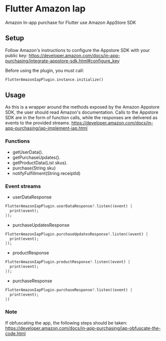 # Flutter Amazon Iap

Amazon In-app purchase for Flutter use Amazon AppStore SDK

## Setup

Follow Amazon's instructions to configure the Appstore SDK with your public key:
https://developer.amazon.com/docs/in-app-purchasing/integrate-appstore-sdk.html#configure_key

Before using the plugin, you must call:

```dart
FlutterAmazonIapPlugin.instance.initialize()
```


## Usage

As this is a wrapper around the methods exposed by the Amazon Appstore SDK, the user should read Amazon's documentation.
Calls to the Appstore SDK are in the form of function calls, while the responses are delivered as events to the provided streams.
https://developer.amazon.com/docs/in-app-purchasing/iap-implement-iap.html

### Functions

* getUserData().
* getPurchaseUpdates().
* getProductData(List<String> skus).
* purchase(String sku)
* notifyFulfillment(String receiptId)


### Event streams

* userDataResponse
```dart
FlutterAmazonIapPlugin.userDataResponse?.listen((event) {
  print(event);
});
```

* purchaseUpdatesResponse
```dart
FlutterAmazonIapPlugin.purchaseUpdatesResponse?.listen((event) {
  print(event);
});
```

* productResponse
```dart
FlutterAmazonIapPlugin.productResponse?.listen((event) {
  print(event);
});
```

* purchaseResponse
```dart
FlutterAmazonIapPlugin.purchaseResponse?.listen((event) {
  print(event);
})
```


### Note

If obfuscating the app, the following steps should be taken:
https://developer.amazon.com/docs/in-app-purchasing/iap-obfuscate-the-code.html

